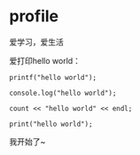 # profile

爱学习，爱生活

爱打印hello world：

`printf("hello world");`

`console.log("hello world");`

`count << "hello world" << endl;`

`print("hello world");`

我开始了~
